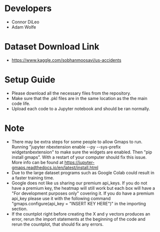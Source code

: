# Developers
  * Connor DiLeo
  * Adam Wolfe


# Dataset Download Link
  * https://www.kaggle.com/sobhanmoosavi/us-accidents

# Setup Guide

  * Please download all the necessary files from the repository.
  * Make sure that the .pkl files are in the same location as the the main code life.
  * Upload each code to a Jupyter notebook and should be ran normally.
  
# Note
  * There may be extra steps for some people to allow Gmaps to run. Running "jupyter nbextension enable --py --sys-prefix widgetsnbextension" to make sure the widgets are enabled. Then "pip install gmaps". With a restart of your computer should fix this issue. More info can be found at https://jupyter-gmaps.readthedocs.io/en/latest/install.html
  * Due to the large dataset programs such as Google Colab could result in  a faster training time.
  * Google does not like us sharing our premium api_keys. If you do not have a premium key, the heatmap will still work but each box will have a "For development purposes only" covering it. If you do have a premium api_key please use it with the following command "gmaps.configure(api_key = "INSERT KEY HERE")" in the importing section.
  * If the countplot right before creating the X and y vectors produces an error, rerun the import statements at the beginning of the code and rerun the countplot, that should fix any errors.
